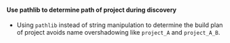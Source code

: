 
#### Use pathlib to determine path of project during discovery
- Using `pathlib` instead of string manipulation to determine the build plan of project avoids name overshadowing like `project_A` and `project_A_B`.
